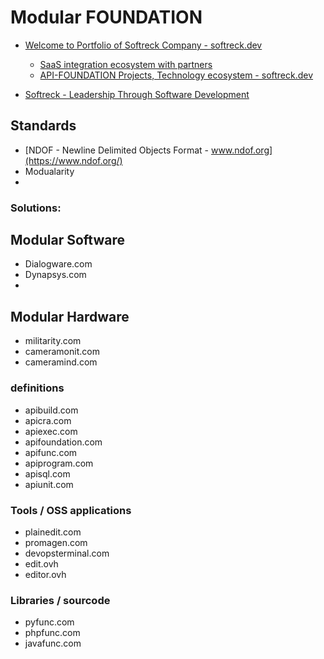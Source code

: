 # Modular FOUNDATION 


+ [Welcome to Portfolio of Softreck Company - softreck.dev](https://softreck.dev/)
    + [SaaS integration ecosystem with partners](https://softreck.github.io/softreck.dev/SAAS.html)
    + [API-FOUNDATION Projects,  Technology ecosystem - softreck.dev](https://softreck.github.io/softreck.dev/API-FOUNDATION.html)

+ [Softreck - Leadership Through Software Development](https://softreck.com/)


## Standards

+ [NDOF - Newline Delimited Objects Format - www.ndof.org](https://www.ndof.org/)
+ Modualarity
+ 



### Solutions:


## Modular Software

+ Dialogware.com
+ Dynapsys.com
+ 

## Modular Hardware

+ militarity.com
+ cameramonit.com
+ cameramind.com

  

### definitions

+ apibuild.com
+ apicra.com
+ apiexec.com
+ apifoundation.com
+ apifunc.com
+ apiprogram.com
+ apisql.com
+ apiunit.com


### Tools / OSS applications

+ plainedit.com
+ promagen.com
+ devopsterminal.com
+ edit.ovh
+ editor.ovh


### Libraries / sourcode

+ pyfunc.com
+ phpfunc.com
+ javafunc.com




